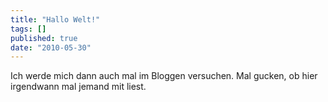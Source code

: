 ```yaml
---
title: "Hallo Welt!"
tags: []
published: true
date: "2010-05-30"
---
```


Ich werde mich dann auch mal im Bloggen versuchen. Mal gucken, ob hier irgendwann mal jemand mit liest.

